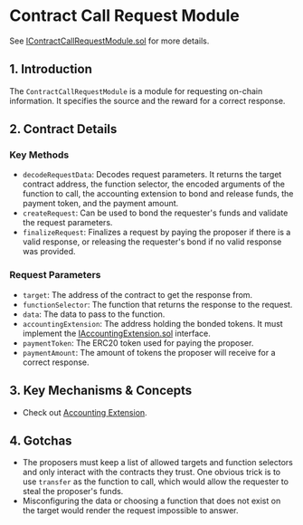 # Contract Call Request Module

See [IContractCallRequestModule.sol](/solidity/interfaces/modules/request/IContractCallRequestModule.sol/interface.IContractCallRequestModule.md) for more details.

## 1. Introduction

The `ContractCallRequestModule` is a module for requesting on-chain information. It specifies the source and the reward for a correct response.

## 2. Contract Details

### Key Methods

- `decodeRequestData`: Decodes request parameters. It returns the target contract address, the function selector, the encoded arguments of the function to call, the accounting extension to bond and release funds, the payment token, and the payment amount.
- `createRequest`: Can be used to bond the requester's funds and validate the request parameters.
- `finalizeRequest`: Finalizes a request by paying the proposer if there is a valid response, or releasing the requester's bond if no valid response was provided.

### Request Parameters

- `target`: The address of the contract to get the response from.
- `functionSelector`: The function that returns the response to the request.
- `data`: The data to pass to the function.
- `accountingExtension`: The address holding the bonded tokens. It must implement the [IAccountingExtension.sol](/solidity/interfaces/extensions/IAccountingExtension.sol/interface.IAccountingExtension.md) interface.
- `paymentToken`: The ERC20 token used for paying the proposer.
- `paymentAmount`: The amount of tokens the proposer will receive for a correct response.

## 3. Key Mechanisms & Concepts

- Check out [Accounting Extension](../../extensions/accounting.md).

## 4. Gotchas

- The proposers must keep a list of allowed targets and function selectors and only interact with the contracts they trust. One obvious trick is to use `transfer` as the function to call, which would allow the requester to steal the proposer's funds.
- Misconfiguring the data or choosing a function that does not exist on the target would render the request impossible to answer.
